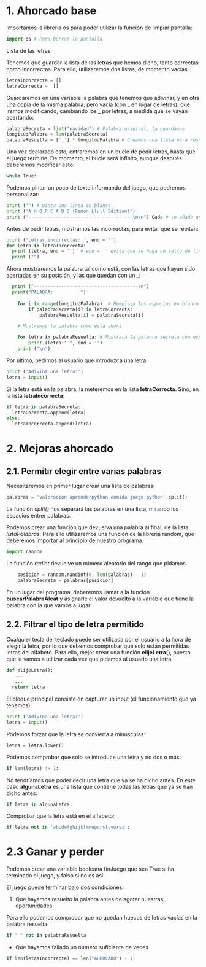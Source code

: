 # 1. Ahorcado base

Importamos la libreria os para poder utilizar la función de limpiar pantalla:

```python
import os # Para borrar la pantalla
```
Lista de las letras

Tenemos que guardar la lista de las letras que hemos dicho, tanto correctas como incorrectas. Para ello, utilizaremos dos listas, de momento vacías:

```python
letraIncorrecta = []
letraCorrecta =  []
```

Guardaremos en una variable la palabra que tenemos que adivinar, y en otra una copia de la misma palabra, pero vacía (con _ en lugar de letras), que iremos modificando, cambiando los _ por letras, a medida que se vayan acertando:

```python
palabraSecreta = list("navidad") # Palabra original, la guardamos 
longitudPalabra = len(palabraSecreta)
palabraResuelta = ['_'] * longitudPalabra # Creamos una lista para resolver con todo "_"  
``` 
Una vez declarado esto, entraremos en un bucle de pedir letras, hasta que el juego termine. De momento, el bucle será infinito, aunque después deberemos modificar esto:

```python
while True:
``` 
Podemos pintar un poco de texto informando del juego, que podremos personalizar:

```python
print ("") # pinta una línea en blanco
print ('A H O R C A D O (Ramon Llull Edition)')
print ("--------------------------------------\n\n") Cada # \n añade un salto de línea
```
Antes de pedir letras, mostramos las incorrectas, para evitar que se repitan:

```python
print ('Letras incorrectas: ', end = '')
for letra in letraIncorrecta:
  print (letra, end = '')  # end = '' evita que se haga un salto de línea despues del print
  print ("") 
```
Ahora mostraremos la palabra tal como está, con las letras que hayan sido acertadas en su posición, y las que quedan con un _:

```python
  print ("--------------------------------------\n")
  print("PALABRA:          ")
    
    for i in range(longitudPalabra): # Remplaza los espacios en blanco por la letra bien escrita
        if palabraSecreta[i] in letraCorrecta:
            palabraResuelta[i] = palabraSecreta[i] 

    # Mostramos la palabra como está ahora

    for letra in palabraResuelta: # Mostrará la palabra secreta con espacios entre letras
        print (letra+" ", end = '')
    print ("\n")

```

Por último, pedimos al usuario que introduzca una letra:    

```python
print ('Adivina una letra:')
letra = input()
```

Si la letra está en la palabra, la meteremos en la lista **letraCorrecta**. Sino, en la lista **letraIncorrecta**:

```python
if letra in palabraSecreta:        
  letraCorrecta.append(letra)
else:
  letraIncorrecta.append(letra)
```

# 2. Mejoras ahorcado

## 2.1. Permitir elegir entre varias palabras

Necesitaremos en primer lugar crear una lista de palabras:

```python
palabras = 'valoracion aprenderpython comida juego python'.split()
```
La función *split()* nos separará las palabras en una lista, mirando los espacios entrer palabras. 

Podemos crear una función que devuelva una palabra al final, de la lista *listaPalabras*. Para ello utilizaremos una función de la librería random, que deberemos importar al principio de nuestro programa.

```python
import random
```

La función *radint* devuelve un número aleatorio del rango que pidamos.
 
```python    
    posicion = random.randint(0, len(palabras) - 1)
    palabraSecreta = palabras[posicion]
```

En un lugar del programa, deberemos llamar a la función **buscarPalabraAleat** y asignarle el valor devuelto a la variable que tiene la palabra con la que vamos a jugar.

## 2.2. Filtrar el tipo de letra permitido

Cualquier tecla del teclado puede ser utilizada por el usuario a la hora de elegir la letra, por lo que debemos comprobar que solo están permitidas letras del alfabeto. Para ello, mejor crear una función **elijeLetra()**, puesto que la vamos a utilizar cada vez que pidamos al usuario una letra.

```python
def elijeLetra():
   ...
   ...
  return letra
```

El bloque principal consiste en capturar un input (el funcionamiento que ya tenemos):

```python
print ('Adivina una letra:')
letra = input()
```
Podemos forzar que la letra se convierta a minúsculas:

```python
letra = letra.lower()
```

Podemos comprobar que solo se introduce una letra y no dos o más:

```python
if len(letra) != 1:
```

No tendríamos que poder decir una letra que ya se ha dicho antes. En este caso **algunaLetra** es una lista que contiene todas las letras que ya se han dicho antes.

```python
if letra in algunaLetra:
```

Comprobar que la letra está en el alfabeto:

```python
if letra not in 'abcdefghijklmnopqrstuvwxyz':
```

# 2.3 Ganar y perder

Podemos crear una variable booleana finJuego que sea True si ha terminado el juego, y falso si no es así.

El juego puede terminar bajo dos condiciones:

1) Que hayamos resuelto la palabra antes de agotar nuestras oportunidades.

Para ello podemos comprobar que no quedan huecos de letras vacías en la palabra resuelta:

```python
if "_" not in palabraResuelta
```
- Que hayamos fallado un número suficiente de veces

```python
if len(letraIncorrecta) == len("AHORCADO") - 1:
```
 

